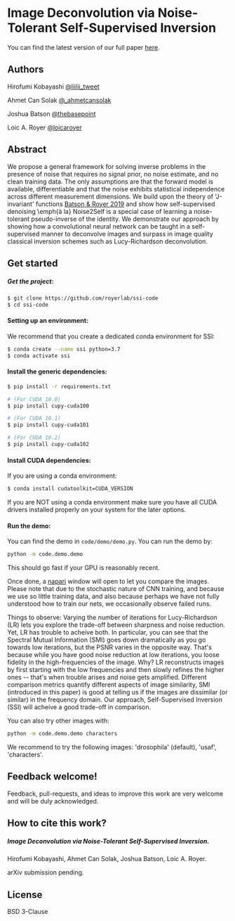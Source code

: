 # Image Deconvolution via Noise-Tolerant Self-Supervised Inversion

You can find the latest version of our full paper [here](https://royerlab.github.io/ssi-code/paper/Noise_Tolerant_Self_Supervised_Inversion.pdf).

## Authors

Hirofumi Kobayashi [@liilii_tweet](https://twitter.com/liilii_tweet)

Ahmet Can Solak [@_ahmetcansolak](https://twitter.com/_ahmetcansolak)

Joshua Batson [@thebasepoint](https://twitter.com/thebasepoint)

Loic A. Royer [@loicaroyer](https://twitter.com/loicaroyer)

## Abstract

We propose a general framework for solving inverse problems in the presence of noise that requires no signal prior, no noise estimate, and no clean training data. The only assumptions are that the forward model is available, differentiable and that the noise exhibits statistical independence across different measurement dimensions. We build upon the theory of 'J-invariant' functions  [Batson & Royer 2019](https://arxiv.org/abs/1901.11365) and show how self-supervised denoising \emph{à la} Noise2Self is a special case of learning a noise-tolerant pseudo-inverse of the identity. We demonstrate our approach by showing how a convolutional neural network can be taught in a self-supervised manner to deconvolve images and surpass in image quality classical inversion schemes such as Lucy-Richardson deconvolution.

## Get started

##### Get the project:
```bash
$ git clone https://github.com/royerlab/ssi-code
$ cd ssi-code
```

#### Setting up an environment:
We recommend that you create a dedicated conda environment for SSI:

```bash
$ conda create --name ssi python=3.7
$ conda activate ssi
```

#### Install the generic dependencies:
```bash
$ pip install -r requirements.txt

# (For CUDA 10.0)
$ pip install cupy-cuda100

# (For CUDA 10.1)
$ pip install cupy-cuda101

# (For CUDA 10.2)
$ pip install cupy-cuda102
```

#### Install CUDA dependencies:

If you are using a conda environment:
```bash
$ conda install cudatoolkit=CUDA_VERSION
```

If you are NOT using a conda environment make 
sure you have all CUDA drivers installed properly
on your system for the later options.

#### Run the demo:
You can find the demo in `code/demo/demo.py`.
You can run the demo by:
```bash
python -m code.demo.demo
```

This should go fast if your GPU is reasonably recent.

Once done, a [napari](https://napari.org/) window will open to let you compare
the images. Please note that due to the stochastic nature of CNN training, and
because we use so little training data, and also because perhaps we have not fully
understood how to train our nets, we occasionally observe failed runs.

Things to observe: Varying the number of iterations for Lucy-Richardson (LR) lets you explore the trade-off between sharpness and noise reduction. Yet, LR has trouble to acheive both. In particular, you can see that the Spectral Mutual Information (SMI) goes down dramatically as you go towards low iterations, but the PSNR varies in the opposite way. That's because while you have good noise reduction at low iterations, you loose fidelity in the high-frequencies of the image. Why? LR reconstructs images by first starting with the low frequencies and then slowly refines the higher ones -- that's when trouble arises and noise gets amplified. Different comparison metrics quantify different aspects of image similarity, SMI (introduced in this paper) is good at telling us if the images are dissimilar (or similar) in the frequency domain. Our approach, Self-Supervised Inversion (SSI) will acheive a good trade-off in comparison. 


You can also try other images with:
```bash
python -m code.demo.demo characters
```

We recommend to try the following images: 'drosophila' (default), 'usaf', 'characters'.


## Feedback welcome!

Feedback, pull-requests, and ideas to improve this work are very welcome and will be duly acknowledged.

## How to cite this work?

##### Image Deconvolution via Noise-Tolerant Self-Supervised Inversion.
Hirofumi Kobayashi, Ahmet Can Solak, Joshua Batson, Loic A. Royer.

arXiv submission pending.

## License

BSD 3-Clause
